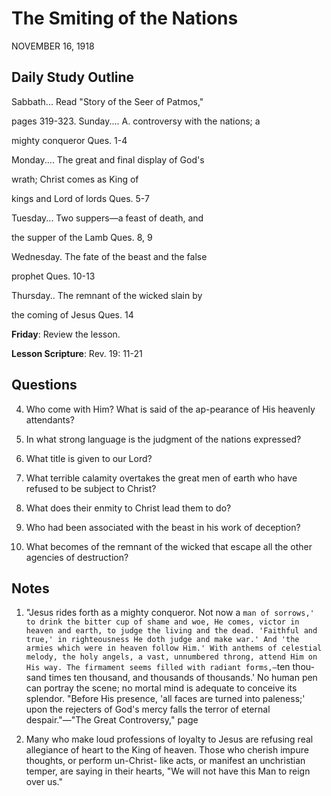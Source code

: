 # The Smiting of the Nations
NOVEMBER 16, 1918

## Daily Study Outline

Sabbath... Read "Story of the Seer of Patmos,"

pages 319-323. Sunday.... A. controversy with the nations; a

mighty conqueror Ques. 1-4

Monday.... The great and final display of God's

wrath; Christ comes as King of

kings and Lord of lords Ques. 5-7

Tuesday... Two suppers—a feast of death, and

the supper of the Lamb Ques. 8, 9

Wednesday. The fate of the beast and the false

prophet Ques. 10-13

Thursday.. The remnant of the wicked slain by

the coming of Jesus Ques. 14

**Friday**: Review the lesson.

**Lesson Scripture**: Rev. 19: 11-21

## Questions

4. Who come with Him? What is said of the ap-pearance of His heavenly attendants? 

5. In what strong language is the judgment of the nations expressed? 

6. What title is given to our Lord? 

9. What terrible calamity overtakes the great men of earth who have refused to be subject to Christ? 

10. What does their enmity to Christ lead them to do? 

11. Who had been associated with the beast in his work of deception? 

14. What becomes of the remnant of the wicked that escape all the other agencies of destruction? 

## Notes

1. "Jesus rides forth as a mighty conqueror. Not now a `man of sorrows,' to drink the bitter cup of shame and woe, He comes, victor in heaven and earth, to judge the living and the dead. 'Faithful and true,' in righteousness He doth judge and make war.' And 'the armies which were in heaven follow Him.' With anthems of celestial melody, the holy angels, a vast, unnumbered throng, attend Him on His way. The firmament seems filled with radiant forms,—`ten thou-sand times ten thousand, and thousands of thousands.' No human pen can portray the scene; no mortal mind is adequate to conceive its splendor. "Before His presence, 'all faces are turned into paleness;' upon the rejecters of God's mercy falls the terror of eternal despair."—"The Great Controversy," page

3. Many who make loud professions of loyalty to Jesus are refusing real allegiance of heart to the King of heaven. Those who cherish impure thoughts, or perform un-Christ- like acts, or manifest an unchristian temper, are saying in their hearts, "We will not have this Man to reign over us."
